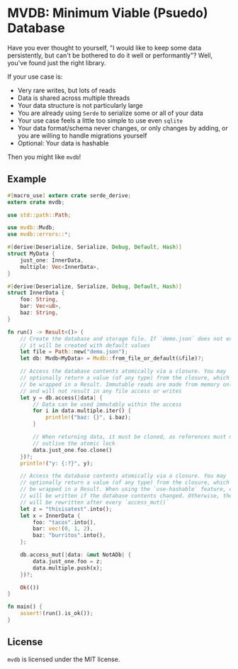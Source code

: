 # MVDB: Minimum Viable (Psuedo) Database

Have you ever thought to yourself, "I would like to keep some data persistently, but can't be bothered to do it well or performantly"? Well, you've found just the right library.

If your use case is:

* Very rare writes, but lots of reads
* Data is shared across multiple threads
* Your data structure is not particularly large
* You are already using `Serde` to serialize some or all of your data
* Your use case feels a little too simple to use even `sqlite`
* Your data format/schema never changes, or only changes by adding, or you are willing to handle migrations yourself
* Optional: Your data is hashable

Then you might like `mvdb`!

## Example

```rust
#[macro_use] extern crate serde_derive;
extern crate mvdb;

use std::path::Path;

use mvdb::Mvdb;
use mvdb::errors::*;

#[derive(Deserialize, Serialize, Debug, Default, Hash)]
struct MyData {
    just_one: InnerData,
    multiple: Vec<InnerData>,
}

#[derive(Deserialize, Serialize, Debug, Default, Hash)]
struct InnerData {
    foo: String,
    bar: Vec<u8>,
    baz: String,
}

fn run() -> Result<()> {
    // Create the database and storage file. If `demo.json` does not exist,
    // it will be created with default values
    let file = Path::new("demo.json");
    let db: Mvdb<MyData> = Mvdb::from_file_or_default(&file)?;

    // Access the database contents atomically via a closure. You may
    // optionally return a value (of any type) from the closure, which will
    // be wrapped in a Result. Immutable reads are made from memory only,
    // and will not result in any file access or writes
    let y = db.access(|data| {
        // Data can be used immutably within the access
        for i in data.multiple.iter() {
            println!("baz: {}", i.baz);
        }

        // When returning data, it must be cloned, as references must not
        // outlive the atomic lock
        data.just_one.foo.clone()
    })?;
    println!("y: {:?}", y);

    // Access the database contents atomically via a closure. You may
    // optionally return a value (of any type) from the closure, which will
    // be wrapped in a Result. When using the `use-hashable` feature, changes
    // will be written if the database contents changed. Otherwise, the file
    // will be rewritten after every `access_mut()`
    let z = "thisisatest".into();
    let x = InnerData {
        foo: "tacos".into(),
        bar: vec!(0, 1, 2),
        baz: "burritos".into(),
    };

    db.access_mut(|data: &mut NotADb| {
        data.just_one.foo = z;
        data.multiple.push(x);
    })?;

    Ok(())
}

fn main() {
    assert!(run().is_ok());
}
```

## License

`mvdb` is licensed under the MIT license.